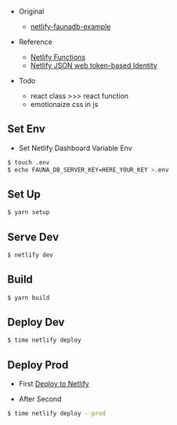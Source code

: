 - Original

  - [netlify-faunadb-example](https://github.com/netlify/netlify-faunadb-example)

- Reference

  - [Netlify Functions](https://www.netlify.com/docs/functions/)
  - [Netlify JSON web token-based Identity](https://identity.netlify.com/)

- Todo
  - react class >>> react function
  - emotionaize css in js

## Set Env

- Set Netlify Dashboard Variable Env

```bash
$ touch .env
$ echo FAUNA_DB_SERVER_KEY=HERE_YOUR_KEY >.env
```

## Set Up

```bash
$ yarn setup
```

## Serve Dev

```bash
$ netlify dev
```

## Build

```bash
$ yarn build
```

## Deploy Dev

```bash
$ time netlify deploy
```

## Deploy Prod

- First
  [Deploy to Netlify](https://app.netlify.com/start/deploy?repository=https://github.com/Higashi-Kota/test-netlify-faunadb)

- After Second

```bash
$ time netlify deploy --prod
```
